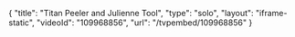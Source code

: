{
    "title": "Titan Peeler and Julienne Tool",
    "type": "solo",
    "layout": "iframe-static",
    "videoId": "109968856",
    "url": "\/tvpembed\/109968856"
}